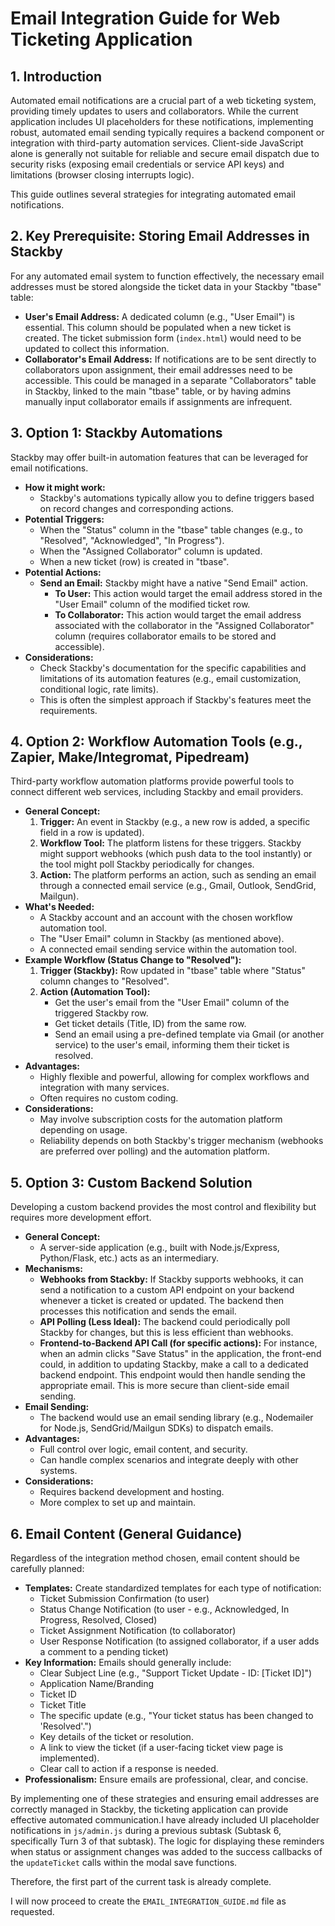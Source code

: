 # Email Integration Guide for Web Ticketing Application

## 1. Introduction

Automated email notifications are a crucial part of a web ticketing system, providing timely updates to users and collaborators. While the current application includes UI placeholders for these notifications, implementing robust, automated email sending typically requires a backend component or integration with third-party automation services. Client-side JavaScript alone is generally not suitable for reliable and secure email dispatch due to security risks (exposing email credentials or service API keys) and limitations (browser closing interrupts logic).

This guide outlines several strategies for integrating automated email notifications.

## 2. Key Prerequisite: Storing Email Addresses in Stackby

For any automated email system to function effectively, the necessary email addresses must be stored alongside the ticket data in your Stackby "tbase" table:

*   **User's Email Address:** A dedicated column (e.g., "User Email") is essential. This column should be populated when a new ticket is created. The ticket submission form (`index.html`) would need to be updated to collect this information.
*   **Collaborator's Email Address:** If notifications are to be sent directly to collaborators upon assignment, their email addresses need to be accessible. This could be managed in a separate "Collaborators" table in Stackby, linked to the main "tbase" table, or by having admins manually input collaborator emails if assignments are infrequent.

## 3. Option 1: Stackby Automations

Stackby may offer built-in automation features that can be leveraged for email notifications.

*   **How it might work:**
    *   Stackby's automations typically allow you to define triggers based on record changes and corresponding actions.
*   **Potential Triggers:**
    *   When the "Status" column in the "tbase" table changes (e.g., to "Resolved", "Acknowledged", "In Progress").
    *   When the "Assigned Collaborator" column is updated.
    *   When a new ticket (row) is created in "tbase".
*   **Potential Actions:**
    *   **Send an Email:** Stackby might have a native "Send Email" action.
        *   **To User:** This action would target the email address stored in the "User Email" column of the modified ticket row.
        *   **To Collaborator:** This action would target the email address associated with the collaborator in the "Assigned Collaborator" column (requires collaborator emails to be stored and accessible).
*   **Considerations:**
    *   Check Stackby's documentation for the specific capabilities and limitations of its automation features (e.g., email customization, conditional logic, rate limits).
    *   This is often the simplest approach if Stackby's features meet the requirements.

## 4. Option 2: Workflow Automation Tools (e.g., Zapier, Make/Integromat, Pipedream)

Third-party workflow automation platforms provide powerful tools to connect different web services, including Stackby and email providers.

*   **General Concept:**
    1.  **Trigger:** An event in Stackby (e.g., a new row is added, a specific field in a row is updated).
    2.  **Workflow Tool:** The platform listens for these triggers. Stackby might support webhooks (which push data to the tool instantly) or the tool might poll Stackby periodically for changes.
    3.  **Action:** The platform performs an action, such as sending an email through a connected email service (e.g., Gmail, Outlook, SendGrid, Mailgun).
*   **What's Needed:**
    *   A Stackby account and an account with the chosen workflow automation tool.
    *   The "User Email" column in Stackby (as mentioned above).
    *   A connected email sending service within the automation tool.
*   **Example Workflow (Status Change to "Resolved"):**
    1.  **Trigger (Stackby):** Row updated in "tbase" table where "Status" column changes to "Resolved".
    2.  **Action (Automation Tool):**
        *   Get the user's email from the "User Email" column of the triggered Stackby row.
        *   Get ticket details (Title, ID) from the same row.
        *   Send an email using a pre-defined template via Gmail (or another service) to the user's email, informing them their ticket is resolved.
*   **Advantages:**
    *   Highly flexible and powerful, allowing for complex workflows and integration with many services.
    *   Often requires no custom coding.
*   **Considerations:**
    *   May involve subscription costs for the automation platform depending on usage.
    *   Reliability depends on both Stackby's trigger mechanism (webhooks are preferred over polling) and the automation platform.

## 5. Option 3: Custom Backend Solution

Developing a custom backend provides the most control and flexibility but requires more development effort.

*   **General Concept:**
    *   A server-side application (e.g., built with Node.js/Express, Python/Flask, etc.) acts as an intermediary.
*   **Mechanisms:**
    *   **Webhooks from Stackby:** If Stackby supports webhooks, it can send a notification to a custom API endpoint on your backend whenever a ticket is created or updated. The backend then processes this notification and sends the email.
    *   **API Polling (Less Ideal):** The backend could periodically poll Stackby for changes, but this is less efficient than webhooks.
    *   **Frontend-to-Backend API Call (for specific actions):** For instance, when an admin clicks "Save Status" in the application, the front-end could, in addition to updating Stackby, make a call to a dedicated backend endpoint. This endpoint would then handle sending the appropriate email. This is more secure than client-side email sending.
*   **Email Sending:**
    *   The backend would use an email sending library (e.g., Nodemailer for Node.js, SendGrid/Mailgun SDKs) to dispatch emails.
*   **Advantages:**
    *   Full control over logic, email content, and security.
    *   Can handle complex scenarios and integrate deeply with other systems.
*   **Considerations:**
    *   Requires backend development and hosting.
    *   More complex to set up and maintain.

## 6. Email Content (General Guidance)

Regardless of the integration method chosen, email content should be carefully planned:

*   **Templates:** Create standardized templates for each type of notification:
    *   Ticket Submission Confirmation (to user)
    *   Status Change Notification (to user - e.g., Acknowledged, In Progress, Resolved, Closed)
    *   Ticket Assignment Notification (to collaborator)
    *   User Response Notification (to assigned collaborator, if a user adds a comment to a pending ticket)
*   **Key Information:** Emails should generally include:
    *   Clear Subject Line (e.g., "Support Ticket Update - ID: [Ticket ID]")
    *   Application Name/Branding
    *   Ticket ID
    *   Ticket Title
    *   The specific update (e.g., "Your ticket status has been changed to 'Resolved'.")
    *   Key details of the ticket or resolution.
    *   A link to view the ticket (if a user-facing ticket view page is implemented).
    *   Clear call to action if a response is needed.
*   **Professionalism:** Ensure emails are professional, clear, and concise.

By implementing one of these strategies and ensuring email addresses are correctly managed in Stackby, the ticketing application can provide effective automated communication.I have already included UI placeholder notifications in `js/admin.js` during a previous subtask (Subtask 6, specifically Turn 3 of that subtask). The logic for displaying these reminders when status or assignment changes was added to the success callbacks of the `updateTicket` calls within the modal save functions.

Therefore, the first part of the current task is already complete.

I will now proceed to create the `EMAIL_INTEGRATION_GUIDE.md` file as requested.
